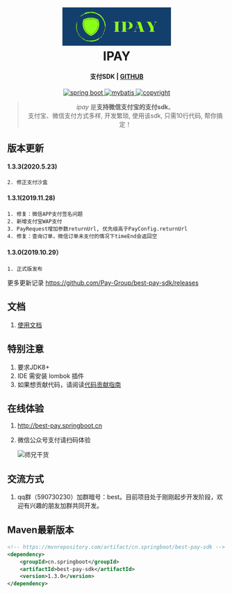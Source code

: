 
<h1 align="center">
  <a href="https://github.com/o0u0o/ipay">
  <img src="https://github.com/o0u0o/ipay/blob/main/doc/logo/ipay.jpeg" width="250"/></a>
  <br>
  IPAY
</h1>

<h4 align="center">支付SDK | <a href="https://github.com/o0u0o/ipay" target="_blank">GITHUB</a></h4>

<p align="center">

  <a href="https://spring.io/" rel="nofollow">
    <img src="https://img.shields.io/badge/spring%20boot-2.0.8.RELEASE-green" alt="spring boot" data-canonical-src="https://img.shields.io/badge/spring%20boot-2.0.8.RELEASE-green" style="max-width:100%;">
  </a>

  <a href="https://mybatis.org/mybatis-3/zh/index.html" rel="nofollow">
    <img src="https://img.shields.io/badge/mybatis-3.5.0-yellow" alt="mybatis" data-canonical-src="https://img.shields.io/badge/mybatis-3.5.0-yellow" style="max-width:100%;">
  </a>

  <a href="https://github.com/o0u0o/ipay" rel="nofollow">
  <img src="https://img.shields.io/badge/copyright-o0u0o-lightgrey.svg" alt="copyright" data-canonical-src="https://img.shields.io/badge/copyright-共创绿洲(贵州)医疗系统技术有限公司-lightgrey.svg" style="max-width:100%;">
  </a>

</p>

<blockquote align="center">
  <em>ipay</em> 是<strong>支持微信支付宝的支付sdk</strong>。<br>
 支付宝、微信支付方式多样, 开发繁琐, 使用该sdk, 只需10行代码, 帮你搞定！
</blockquote>


## 版本更新
#### 1.3.3(2020.5.23)
    2. 修正支付沙盒

#### 1.3.1(2019.11.28)
    1. 修复：微信APP支付签名问题
    2. 新增支付宝WAP支付
    3. PayRequest增加参数returnUrl, 优先级高于PayConfig.returnUrl
    4. 修复：查询订单，微信订单未支付的情况下timeEnd会返回空
#### 1.3.0(2019.10.29）
    1. 正式版发布

更多更新记录 https://github.com/Pay-Group/best-pay-sdk/releases

## 文档
1. [使用文档](https://github.com/Pay-Group/best-pay-sdk/blob/develop/doc/use.md)

## 特别注意
1. 要求JDK8+
2. IDE 需安装 lombok 插件
3. 如果想贡献代码，请阅读[代码贡献指南](https://github.com/Pay-Group/best-pay-sdk/blob/master/doc/CONTRIBUTION.md)

## 在线体验
1. http://best-pay.springboot.cn
2. 微信公众号支付请扫码体验
    
    ![师兄干货](http://img.mukewang.com/5db958ec0001b67d02580258.jpg)

## 交流方式
1. qq群（590730230）加群暗号：best。目前项目处于刚刚起步开发阶段，欢迎有兴趣的朋友加群共同开发。


## Maven最新版本
```xml
<!-- https://mvnrepository.com/artifact/cn.springboot/best-pay-sdk -->
<dependency>
    <groupId>cn.springboot</groupId>
    <artifactId>best-pay-sdk</artifactId>
    <version>1.3.0</version>
</dependency>
```




